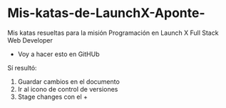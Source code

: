 # Mis-katas-de-LaunchX-Aponte-
Mis katas resueltas para la misión Programación en Launch X Full Stack Web Developer
- Voy a hacer esto en GitHUb

Sí resultó:

1) Guardar cambios en el documento
2) Ir al icono de control de versiones
3) Stage changes con el +